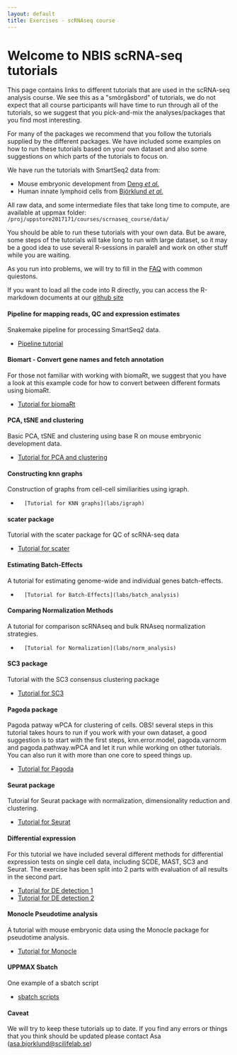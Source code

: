 ```yaml
---
layout: default
title: Exercises - scRNAseq course
---
```


# Welcome to NBIS scRNA-seq tutorials

This page contains links to different tutorials that are used in the scRNA-seq analysis course. We see this as a "smörgåsbord" of tutorials, we do not expect that all course participants will have time to run through all of the tutorials, so we suggest that you pick-and-mix the analyses/packages that you find most interesting. 

For many of the packages we recommend that you follow the tutorials supplied by the different packages. We have included some examples on how to run these tutorials based on your own dataset and also some suggestions on which parts of the tutorials to focus on. 

We have run the tutorials with SmartSeq2 data from:

* Mouse embryonic development from [Deng *et al.*](http://science.sciencemag.org/content/343/6167/193.long) 
* Human innate lymphoid cells from [Björklund *et al.*](https://www.nature.com/articles/ni.3368)

All raw data, and some intermediate files that take long time to compute, are available at uppmax folder: `/proj/uppstore2017171/courses/scrnaseq_course/data/`

You should be able to run these tutorials with your own data. But be aware, some steps of the tutorials will take long to run with large dataset, so it may be a good idea to use several R-sessions in paralell and work on other stuff while you are waiting. 

As you run into problems, we will try to fill in the [FAQ](FAQ) with common quiestons.

If you want to load all the code into R directly, you can access the R-markdown documents at our [github site](https://github.com/NBISweden/workshop-scRNAseq/tree/master/labs)

#### Pipeline for mapping reads, QC and expression estimates

Snakemake pipeline for processing SmartSeq2 data.

*	[Pipeline tutorial](labs/Pipeline_exercise) 

#### Biomart - Convert gene names and fetch annotation

For those not familiar with working with biomaRt, we suggest that you have a look at this example code for how to convert between different formats using biomaRt. 
 
*	[Tutorial for biomaRt](labs/biomart) 

#### PCA, tSNE and clustering

Basic PCA, tSNE and clustering using base R on mouse embryonic development data.

*	[Tutorial for PCA and clustering](labs/PCA_and_clustering)


#### Constructing knn graphs

Construction of graphs from cell-cell similiarities using igraph.  

*       [Tutorial for KNN graphs](labs/igraph)		  

#### scater package

Tutorial with the scater package for QC of scRNA-seq data

*	[Tutorial for scater](labs/scater_ilc)


#### Estimating Batch-Effects

A tutorial for estimating genome-wide and individual genes batch-effects.

*       [Tutorial for Batch-Effects](labs/batch_analysis)

#### Comparing Normalization Methods

A tutorial for comparison scRNAseq and bulk RNAseq normalization strategies.

*       [Tutorial for Normalization](labs/norm_analysis)


#### SC3 package

Tutorial with the SC3 consensus clustering package

*	[Tutorial for SC3](labs/sc3_ilc)

#### Pagoda package

Pagoda patway wPCA for clustering of cells. OBS! several steps in this tutorial takes hours to run if you work with your own dataset, a good suggestion is to start with the first steps, knn.error.model, pagoda.varnorm and pagoda.pathway.wPCA and let it run while working on other tutorials. You can also run it with more than one core to speed things up.
 
*	[Tutorial for Pagoda](labs/pagoda_ilc)

#### Seurat package

Tutorial for Seurat package with normalization, dimensionality reduction and clustering.

*	[Tutorial for Seurat](labs/seurat_analysis)

#### Differential expression

For this tutorial we have included several different methods for differential expression tests on single cell data, including SCDE, MAST, SC3 and Seurat. The exercise has been split into 2 parts with evaluation of all results in the second part. 

*	[Tutorial for DE detection 1](labs/Differential_gene_expression)
*	[Tutorial for DE detection 2](labs/Differential_gene_expression_part2)

#### Monocle Pseudotime analysis

A tutorial with mouse embryonic data using the Monocle package for pseudotime analysis.

*	[Tutorial for Monocle](labs/monocle_analysis)   

#### UPPMAX Sbatch
 
One example of a sbatch script
 
*	[sbatch scripts](labs/sbatchScript)   
 
#### Caveat

We will try to keep these tutorials up to date. If you find any errors or things that you think should be updated please contact Asa (asa.bjorklund@scilifelab.se) 
  		

